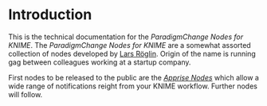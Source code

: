 # Introduction
This is the technical documentation for the *ParadigmChange Nodes for KNIME*. The *ParadigmChange Nodes for KNIME* are a somewhat assorted collection of nodes developed by [Lars Röglin](https://github.com/PartTimeDataScientist/). Origin of the name is running gag between colleagues working at a startup company.

First nodes to be released to the public are the [*Apprise Nodes*](apprise_nodes/index.md) which allow a wide range of notifications reight from your KNIME workflow. Further nodes will follow.